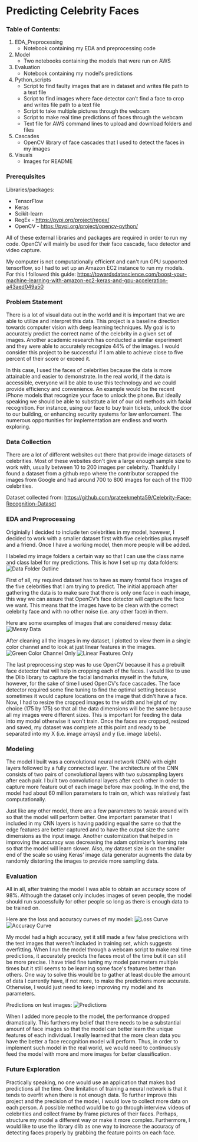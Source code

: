 # Predicting Celebrity Faces

### Table of Contents:
1. EDA_Preprocessing 
    - Notebook containing my EDA and preprocessing code
2. Model
    - Two notebooks containing the models that were run on AWS
3. Evaluation
    - Notebook containing my model's predictions
4. Python_scripts
    - Script to find faulty images that are in dataset and writes file path to a text file
    - Script to find images where face detector can’t find a face to crop and writes file path to a text file
    - Script to take multiple pictures through the webcam
    - Script to make real time predictions of faces through the webcam
    - Text file for AWS command lines to upload and download folders and files
5. Cascades
    - OpenCV library of face cascades that I used to detect the faces in my images
6. Visuals
    - Images for README

### Prerequisites
Libraries/packages:
- TensorFlow 
- Keras 
- Scikit-learn
- RegEx - https://pypi.org/project/regex/
- OpenCV - https://pypi.org/project/opencv-python/
    
All of these external libraries and packages are required in order to run my code. OpenCV will mainly be used for their face cascade, face detector and video capture.

My computer is not computationally efficient and can't run GPU supported tensorflow, so I had to set up an Amazon EC2 instance to run my models. For this I followed this guide: https://towardsdatascience.com/boost-your-machine-learning-with-amazon-ec2-keras-and-gpu-acceleration-a43aed049a50

### Problem Statement
There is a lot of visual data out in the world and it is important that we are able to utilize and interpret this data. This project is a baseline direction towards computer vision with deep learning techniques. My goal is to accurately predict the correct name of the celebrity in a given set of images. Another academic research has conducted a similar experiment and they were able to accurately recognize 44% of the images. I would consider this project to be successful if I am able to achieve close to five percent of their score or exceed it.

In this case, I used the faces of celebrities because the data is more attainable and easier to demonstrate. In the real world, if the data is accessible, everyone will be able to use this technology and we could provide efficiency and convenience. An example would be the recent iPhone models that recognize your face to unlock the phone. But ideally speaking we should be able to substitute a lot of our old methods with facial recognition. For instance, using our face to buy train tickets, unlock the door to our building, or enhancing security systems for law enforcement. The numerous opportunities for implementation are endless and worth exploring.

### Data Collection
There are a lot of different websites out there that provide image datasets of celebrities. Most of these websites don't give a large enough sample size to work with, usually between 10 to 200 images per celebrity. Thankfully I found a dataset from a github repo where the contributor scrapped the images from Google and had around 700 to 800 images for each of the 1100 celebrities. 

Dataset collected from: https://github.com/prateekmehta59/Celebrity-Face-Recognition-Dataset

### EDA and Preprocessing
Originially I decided to include ten celebrities in my model, however, I decided to work with a smaller dataset first with five celebrities plus myself and a friend. Once I have a working model, then more people will be added. 

I labeled my image folders a certain way so that I can use the class name and class label for my predictions. This is how I set up my data folders:
![Data Folder Outline](https://github.com/BenjaminRCho/Celebrity-Face-Recognition/blob/master/6_visuals/img7.png)

First of all, my required dataset has to have as many frontal face images of the five celebrities that I am trying to predict. The initial approach after gathering the data is to make sure that there is only one face in each image, this way we can assure that OpenCV’s face detector will capture the face we want. This means that the images have to be clean with the correct celebrity face and with no other noise (i.e. any other face) in them.

Here are some examples of images that are considered messy data:
![Messy Data](https://github.com/BenjaminRCho/Celebrity-Face-Recognition/blob/master/6_visuals/img1.png)

After cleaning all the images in my dataset, I plotted to view them in a single color channel and to look at just linear features in the images. 
![Green Color Channel Only](https://github.com/BenjaminRCho/Celebrity-Face-Recognition/blob/master/6_visuals/img2.png)
![Linear Features Only](https://github.com/BenjaminRCho/Celebrity-Face-Recognition/blob/master/6_visuals/img3.png)

The last preprocessing step was to use OpenCV because it has a prebuilt face detector that will help in cropping each of the faces. I would like to use the Dlib library to capture the facial landmarks myself in the future, however, for the sake of time I used OpenCV’s face cascades. The face detector required some fine tuning to find the optimal setting because sometimes it would capture locations on the image that didn't have a face. Now, I had to resize the cropped images to the width and height of my choice (175 by 175) so that all the data dimensions will be the same because all my images were different sizes. This is important for feeding the data into my model otherwise it won't train. Once the faces are cropped, resized and saved, my dataset was complete at this point and ready to be separated into my X (i.e. image arrays) and y (i.e. image labels). 

### Modeling
The model I built was a convolutional neural network (CNN) with eight layers followed by a fully connected layer. The architecture of the CNN consists of two pairs of convolutional layers with two subsampling layers after each pair. I built two convolutional layers after each other in order to capture more feature out of each image before max pooling. In the end, the model had about 60 million parameters to train on, which was relatively fast computationally. 

Just like any other model, there are a few parameters to tweak around with so that the model will perform better. One important parameter that I included in my CNN layers is having padding equal the same so that the edge features are better captured and to have the output size the same dimensions as the input image. Another customization that helped in improving the accuracy was decreasing the adam optimizer’s learning rate so that the model will learn slower. Also, my dataset size is on the smaller end of the scale so using Keras’ image data generator augments the data by randomly distorting the images to provide more sampling data. 

### Evaluation
All in all, after training the model I was able to obtain an accuracy score of 98%. Although the dataset only includes images of seven people, the model should run successfully for other people so long as there is enough data to be trained on. 

Here are the loss and accuracy curves of my model:
![Loss Curve](https://github.com/BenjaminRCho/Celebrity-Face-Recognition/blob/master/6_visuals/img4.png)
![Accuracy Curve](https://github.com/BenjaminRCho/Celebrity-Face-Recognition/blob/master/6_visuals/img5.png)

My model had a high accuracy, yet it still made a few false predictions with the test images that weren't included in training set, which suggests overfitting. When I run the model through a webcam script to make real time predictions, it accurately predicts the faces most of the time but it can still be more precise. I have tried fine tuning my model parameters multiple times but it still seems to be learning some face's features better than others. One way to solve this would be to gather at least double the amount of data I currently have, if not more, to make the predictions more accurate. Otherwise, I would just need to keep improving my model and its parameters. 

Predictions on test images:
![Predictions](https://github.com/BenjaminRCho/Celebrity-Face-Recognition/blob/master/6_visuals/img6.png)

When I added more people to the model, the performance dropped dramatically. This furthers my belief that there needs to be a substantial amount of face images so that the model can better learn the unique features of each individual. I really learned that the more clean data you have the better a face recognition model will perform. Thus, in order to implement such model in the real world, we would need to continuously feed the model with more and more images for better classification.

### Future Exploration
Practically speaking, no one would use an application that makes bad predictions all the time. One limitation of training a neural network is that it tends to overfit when there is not enough data. To further improve this project and the precision of the model, I would love to collect more data on each person. A possible method would be to go through interview videos of celebrities and collect frame by frame pictures of their faces. Perhaps, structure my model a different way or make it more complex. Furthermore, I would like to use the library dlib as one way to increase the accuracy of detecting faces properly by grabbing the feature points on each face. 


